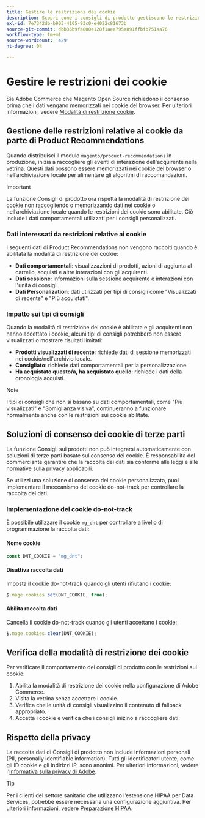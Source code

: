 ```yaml
---
title: Gestire le restrizioni dei cookie
description: Scopri come i consigli di prodotto gestiscono le restrizioni sui cookie e la conformità alla privacy.
exl-id: 7e7342db-b903-4105-93c0-e4022c81673b
source-git-commit: dbb36b9fa800e128f1aea795a891ffbfb751aa76
workflow-type: tm+mt
source-wordcount: '429'
ht-degree: 0%

---
```


# Gestire le restrizioni dei cookie

Sia Adobe Commerce che Magento Open Source richiedono il consenso prima che i dati vengano memorizzati nei cookie del browser. Per ulteriori informazioni, vedere [Modalità di restrizione cookie](https://experienceleague.adobe.com/docs/commerce-admin/start/compliance/privacy/compliance-cookie-law.html).

## Gestione delle restrizioni relative ai cookie da parte di Product Recommendations

Quando distribuisci il modulo `magento/product-recommendations` in produzione, inizia a raccogliere gli eventi di interazione dell&#39;acquirente nella vetrina. Questi dati possono essere memorizzati nei cookie del browser o nell’archiviazione locale per alimentare gli algoritmi di raccomandazioni.

>[!IMPORTANT]
>
>La funzione Consigli di prodotto ora rispetta la modalità di restrizione dei cookie non raccogliendo o memorizzando dati nei cookie o nell’archiviazione locale quando le restrizioni dei cookie sono abilitate. Ciò include i dati comportamentali utilizzati per i consigli personalizzati.

### Dati interessati da restrizioni relative ai cookie

I seguenti dati di Product Recommendations non vengono raccolti quando è abilitata la modalità di restrizione dei cookie:

- **Dati comportamentali**: visualizzazioni di prodotti, azioni di aggiunta al carrello, acquisti e altre interazioni con gli acquirenti.
- **Dati sessione**: informazioni sulla sessione acquirente e interazioni con l&#39;unità di consigli.
- **Dati Personalization**: dati utilizzati per tipi di consigli come &quot;Visualizzati di recente&quot; e &quot;Più acquistati&quot;.

### Impatto sui tipi di consigli

Quando la modalità di restrizione dei cookie è abilitata e gli acquirenti non hanno accettato i cookie, alcuni tipi di consigli potrebbero non essere visualizzati o mostrare risultati limitati:

- **Prodotti visualizzati di recente**: richiede dati di sessione memorizzati nei cookie/nell&#39;archivio locale.
- **Consigliato**: richiede dati comportamentali per la personalizzazione.
- **Ha acquistato questo/a, ha acquistato quello**: richiede i dati della cronologia acquisti.

>[!NOTE]
>
>I tipi di consigli che non si basano su dati comportamentali, come &quot;Più visualizzati&quot; e &quot;Somiglianza visiva&quot;, continueranno a funzionare normalmente anche con le restrizioni sui cookie abilitate.

## Soluzioni di consenso dei cookie di terze parti

La funzione Consigli sui prodotti non può integrarsi automaticamente con soluzioni di terze parti basate sul consenso dei cookie. È responsabilità del commerciante garantire che la raccolta dei dati sia conforme alle leggi e alle normative sulla privacy applicabili.

Se utilizzi una soluzione di consenso dei cookie personalizzata, puoi implementare il meccanismo dei cookie do-not-track per controllare la raccolta dei dati.

### Implementazione dei cookie do-not-track

È possibile utilizzare il cookie `mg_dnt` per controllare a livello di programmazione la raccolta dati:

#### Nome cookie

```javascript
const DNT_COOKIE = "mg_dnt";
```

#### Disattiva raccolta dati

Imposta il cookie do-not-track quando gli utenti rifiutano i cookie:

```javascript
$.mage.cookies.set(DNT_COOKIE, true);
```

#### Abilita raccolta dati

Cancella il cookie do-not-track quando gli utenti accettano i cookie:

```javascript
$.mage.cookies.clear(DNT_COOKIE);
```

## Verifica della modalità di restrizione dei cookie

Per verificare il comportamento dei consigli di prodotto con le restrizioni sui cookie:

1. Abilita la modalità di restrizione dei cookie nella configurazione di Adobe Commerce.
1. Visita la vetrina senza accettare i cookie.
1. Verifica che le unità di consigli visualizzino il contenuto di fallback appropriato.
1. Accetta i cookie e verifica che i consigli inizino a raccogliere dati.

## Rispetto della privacy

La raccolta dati di Consigli di prodotto non include informazioni personali (PII, personally identifiable information). Tutti gli identificatori utente, come gli ID cookie e gli indirizzi IP, sono anonimi. Per ulteriori informazioni, vedere l&#39;[Informativa sulla privacy di Adobe](https://www.adobe.com/privacy/policy.html).

>[!TIP]
>
>Per i clienti del settore sanitario che utilizzano l’estensione HIPAA per Data Services, potrebbe essere necessaria una configurazione aggiuntiva. Per ulteriori informazioni, vedere [Preparazione HIPAA](../data-connection/hipaa-readiness.md).
